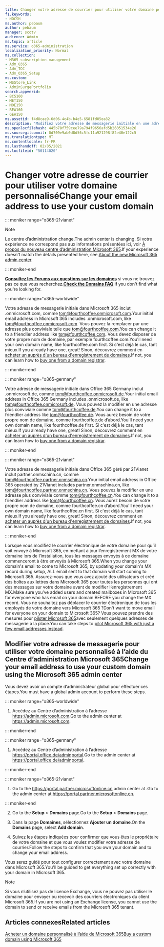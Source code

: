 ```yaml
---
title: Changer votre adresse de courrier pour utiliser votre domaine personnalisé
f1.keywords:
- NOCSH
ms.author: pebaum
author: pebaum
manager: scotv
audience: Admin
ms.topic: article
ms.service: o365-administration
localization_priority: Normal
ms.collection:
- M365-subscription-management
- Adm_O365
- Adm_TOC
- Adm_O365_Setup
ms.custom:
- MSStore_Link
- AdminSurgePortfolio
search.appverid:
- BCS160
- MET150
- MOE150
- BEA160
- GEA150
ms.assetid: f4d8cae9-6d06-4c4b-b4e5-6581fd05ea82
description: 'Modifiez votre adresse de messagerie initiale en une adresse de messagerie conviviale comme tom@fourthcoffee.com. Pour ce faire, vous devez acheter un nom de domaine et l’ajouter à Microsoft 365. '
ms.openlocfilehash: 445b78f759cee79a794f9656afd5b26051534e26
ms.sourcegitcommit: 0d709e9ab0d8d56c5fc11a921298f82e40e122c5
ms.translationtype: MT
ms.contentlocale: fr-FR
ms.lasthandoff: 02/05/2021
ms.locfileid: "50114020"
---
```

# <a name="change-your-email-address-to-use-your-custom-domain"></a><span data-ttu-id="8c5a3-104">Changer votre adresse de courrier pour utiliser votre domaine personnalisé</span><span class="sxs-lookup"><span data-stu-id="8c5a3-104">Change your email address to use your custom domain</span></span>

::: moniker range="o365-21vianet"

> [!NOTE]
> <span data-ttu-id="8c5a3-105">Le centre d’administration change.</span><span class="sxs-lookup"><span data-stu-id="8c5a3-105">The admin center is changing.</span></span> <span data-ttu-id="8c5a3-106">Si votre expérience ne correspond pas aux informations présentées ici, voir [À propos du nouveau centre d’administration Microsoft 365](https://docs.microsoft.com/microsoft-365/admin/microsoft-365-admin-center-preview?view=o365-21vianet&preserve-view=true).</span><span class="sxs-lookup"><span data-stu-id="8c5a3-106">If your experience doesn't match the details presented here, see [About the new Microsoft 365 admin center](https://docs.microsoft.com/microsoft-365/admin/microsoft-365-admin-center-preview?view=o365-21vianet&preserve-view=true).</span></span>

::: moniker-end

 <span data-ttu-id="8c5a3-107">**[Consultez les Forums aux questions sur les domaines](../setup/domains-faq.yml)** si vous ne trouvez pas ce que vous recherchez.</span><span class="sxs-lookup"><span data-stu-id="8c5a3-107">**[Check the Domains FAQ](../setup/domains-faq.yml)** if you don't find what you're looking for.</span></span> 
  
::: moniker range="o365-worldwide"

<span data-ttu-id="8c5a3-108">Votre adresse de messagerie initiale dans Microsoft 365 inclut .onmicrosoft.com, comme tom@fourthcoffee.onmicrosoft.com.</span><span class="sxs-lookup"><span data-stu-id="8c5a3-108">Your initial email address in Microsoft 365 includes .onmicrosoft.com, like tom@fourthcoffee.onmicrosoft.com.</span></span> <span data-ttu-id="8c5a3-109">Vous pouvez la remplacer par une adresse plus conviviale telle que tom@fourthcoffee.com.</span><span class="sxs-lookup"><span data-stu-id="8c5a3-109">You can change it to a friendlier address like tom@fourthcoffee.com.</span></span> <span data-ttu-id="8c5a3-110">Vous devez disposer de votre propre nom de domaine, par exemple fourthcoffee.com.</span><span class="sxs-lookup"><span data-stu-id="8c5a3-110">You'll need your own domain name, like fourthcoffee.com first.</span></span> <span data-ttu-id="8c5a3-111">Si c'est déjà le cas, tant mieux.</span><span class="sxs-lookup"><span data-stu-id="8c5a3-111">If you already have one, great!</span></span> <span data-ttu-id="8c5a3-112">Sinon, découvrez comment en [acheter un auprès d'un bureau d'enregistrement de domaines](../get-help-with-domains/buy-a-domain-name.md).</span><span class="sxs-lookup"><span data-stu-id="8c5a3-112">If not, you can learn how to [buy one from a domain registrar](../get-help-with-domains/buy-a-domain-name.md).</span></span>

::: moniker-end

::: moniker range="o365-germany"

<span data-ttu-id="8c5a3-113">Votre adresse de messagerie initiale dans Office 365 Germany inclut .onmicrosoft.de, comme tom@fourthcoffee.onmicrosoft.de.</span><span class="sxs-lookup"><span data-stu-id="8c5a3-113">Your initial email address in Office 365 Germany includes .onmicrosoft.de, like tom@fourthcoffee.onmicrosoft.de.</span></span> <span data-ttu-id="8c5a3-114">Vous pouvez la modifier en une adresse plus conviviale comme tom@fourthcoffee.de.</span><span class="sxs-lookup"><span data-stu-id="8c5a3-114">You can change it to a friendlier address like tom@fourthcoffee.de.</span></span> <span data-ttu-id="8c5a3-115">Vous aurez besoin de votre propre nom de domaine, comme fourthcoffee.de d’abord.</span><span class="sxs-lookup"><span data-stu-id="8c5a3-115">You'll need your own domain name, like fourthcoffee.de first.</span></span> <span data-ttu-id="8c5a3-116">Si c'est déjà le cas, tant mieux.</span><span class="sxs-lookup"><span data-stu-id="8c5a3-116">If you already have one, great!</span></span> <span data-ttu-id="8c5a3-117">Sinon, découvrez comment en [acheter un auprès d'un bureau d'enregistrement de domaines](../get-help-with-domains/buy-a-domain-name.md).</span><span class="sxs-lookup"><span data-stu-id="8c5a3-117">If not, you can learn how to [buy one from a domain registrar](../get-help-with-domains/buy-a-domain-name.md).</span></span>

::: moniker-end

::: moniker range="o365-21vianet"

<span data-ttu-id="8c5a3-118">Votre adresse de messagerie initiale dans Office 365 géré par 21Vianet inclut partner.onmschina.cn, comme tom@fourthcoffee.partner.onmschina.cn.</span><span class="sxs-lookup"><span data-stu-id="8c5a3-118">Your initial email address in Office 365 operated by 21Vianet includes partner.onmschina.cn, like tom@fourthcoffee.partner.onmschina.cn.</span></span> <span data-ttu-id="8c5a3-119">Vous pouvez la modifier en une adresse plus conviviale comme tom@fourthcoffee.cn.</span><span class="sxs-lookup"><span data-stu-id="8c5a3-119">You can change it to a friendlier address like tom@fourthcoffee.cn.</span></span> <span data-ttu-id="8c5a3-120">Vous aurez besoin de votre propre nom de domaine, comme fourthcoffee.cn d’abord.</span><span class="sxs-lookup"><span data-stu-id="8c5a3-120">You'll need your own domain name, like fourthcoffee.cn first.</span></span> <span data-ttu-id="8c5a3-121">Si c'est déjà le cas, tant mieux.</span><span class="sxs-lookup"><span data-stu-id="8c5a3-121">If you already have one, great!</span></span> <span data-ttu-id="8c5a3-122">Sinon, découvrez comment en [acheter un auprès d'un bureau d'enregistrement de domaines](../get-help-with-domains/buy-a-domain-name.md).</span><span class="sxs-lookup"><span data-stu-id="8c5a3-122">If not, you can learn how to [buy one from a domain registrar](../get-help-with-domains/buy-a-domain-name.md).</span></span>

::: moniker-end

<span data-ttu-id="8c5a3-123">Lorsque vous modifiez le courrier électronique de votre domaine pour qu’il soit envoyé à Microsoft 365, en mettant à jour l’enregistrement MX de votre domaine lors de l’installation, tous les messages envoyés à ce domaine commenceront à être envoyés à Microsoft 365.</span><span class="sxs-lookup"><span data-stu-id="8c5a3-123">When you change your domain's email to come to Microsoft 365, by updating your domain's MX record during setup, ALL email sent to that domain will start coming to Microsoft 365.</span></span> <span data-ttu-id="8c5a3-124">Assurez-vous que vous avez ajouté des utilisateurs et créé des boîtes aux lettres dans Microsoft 365 pour toutes les personnes qui ont des messages sur votre domaine avant de modifier l’enregistrement MX.</span><span class="sxs-lookup"><span data-stu-id="8c5a3-124">Make sure you've added users and created mailboxes in Microsoft 365 for everyone who has email on your domain BEFORE you change the MX record.</span></span> <span data-ttu-id="8c5a3-125">Vous ne souhaitez pas déplacer le courrier électronique de tous les employés de votre domaine vers Microsoft 365 ?</span><span class="sxs-lookup"><span data-stu-id="8c5a3-125">Don't want to move email for everyone on your domain to Microsoft 365?</span></span> <span data-ttu-id="8c5a3-126">Vous pouvez prendre des mesures pour [piloter Microsoft 365](https://docs.microsoft.com/microsoft-365/admin/misc/pilot-microsoft-365-from-my-custom-domain?view=o365-worldwide)avec seulement quelques adresses de messagerie à la place.</span><span class="sxs-lookup"><span data-stu-id="8c5a3-126">You can take steps to [pilot Microsoft 365 with just a few email addresses instead](https://docs.microsoft.com/microsoft-365/admin/misc/pilot-microsoft-365-from-my-custom-domain?view=o365-worldwide).</span></span>
  
## <a name="change-your-email-address-to-use-your-custom-domain-using-the-microsoft-365-admin-center"></a><span data-ttu-id="8c5a3-127">Modifier votre adresse de messagerie pour utiliser votre domaine personnalisé à l’aide du Centre d’administration Microsoft 365</span><span class="sxs-lookup"><span data-stu-id="8c5a3-127">Change your email address to use your custom domain using the Microsoft 365 admin center</span></span>

<span data-ttu-id="8c5a3-128">Vous devez avoir un compte d’administrateur global pour effectuer ces étapes.</span><span class="sxs-lookup"><span data-stu-id="8c5a3-128">You must have a global admin account to perform these steps.</span></span> 

::: moniker range="o365-worldwide"

1. <span data-ttu-id="8c5a3-129">Accédez au Centre d’administration à l’adresse <a href="https://go.microsoft.com/fwlink/p/?linkid=2024339" target="_blank">https://admin.microsoft.com</a>.</span><span class="sxs-lookup"><span data-stu-id="8c5a3-129">Go to the admin center at <a href="https://go.microsoft.com/fwlink/p/?linkid=2024339" target="_blank">https://admin.microsoft.com</a>.</span></span> 

::: moniker-end
   
::: moniker range="o365-germany"
    
1. <span data-ttu-id="8c5a3-130">Accédez au Centre d’administration à l’adresse <a href="https://go.microsoft.com/fwlink/p/?linkid=848041" target="_blank">https://portal.office.de/adminportal</a>.</span><span class="sxs-lookup"><span data-stu-id="8c5a3-130">Go to the admin center at <a href="https://go.microsoft.com/fwlink/p/?linkid=848041" target="_blank">https://portal.office.de/adminportal</a>.</span></span> 
    
::: moniker-end

::: moniker range="o365-21vianet"

1. <span data-ttu-id="8c5a3-131">Go to the <a href="https://go.microsoft.com/fwlink/p/?linkid=850627" target="_blank"> https://portal.partner.microsoftonline.cn </a>admin center at .</span><span class="sxs-lookup"><span data-stu-id="8c5a3-131">Go to the admin center at <a href="https://go.microsoft.com/fwlink/p/?linkid=850627" target="_blank"> https://portal.partner.microsoftonline.cn</a>.</span></span> 

::: moniker-end 

2. <span data-ttu-id="8c5a3-132">Go to the **Setup**  >  **Domains** page.</span><span class="sxs-lookup"><span data-stu-id="8c5a3-132">Go to the **Setup** > **Domains** page.</span></span> 

3. <span data-ttu-id="8c5a3-133">Dans la page **Domaines**, sélectionnez **Ajouter un domaine**.</span><span class="sxs-lookup"><span data-stu-id="8c5a3-133">On the **Domains** page, select **Add domain**.</span></span>
    
4. <span data-ttu-id="8c5a3-134">Suivez les étapes indiquées pour confirmer que vous êtes le propriétaire de votre domaine et que vous voulez modifier votre adresse de courrier.</span><span class="sxs-lookup"><span data-stu-id="8c5a3-134">Follow the steps to confirm that you own your domain and to change your email address.</span></span>
    
<span data-ttu-id="8c5a3-135">Vous serez guidé pour tout configurer correctement avec votre domaine dans Microsoft 365.</span><span class="sxs-lookup"><span data-stu-id="8c5a3-135">You'll be guided to get everything set up correctly with your domain in Microsoft 365.</span></span>

> [!NOTE]
> <span data-ttu-id="8c5a3-136">Si vous n’utilisez pas de licence Exchange, vous ne pouvez pas utiliser le domaine pour envoyer ou recevoir des courriers électroniques du client Microsoft 365.</span><span class="sxs-lookup"><span data-stu-id="8c5a3-136">If you are not using an Exchange license, you cannot use the domain to send or receive emails from the Microsoft 365 tenant.</span></span>
  
## <a name="related-articles"></a><span data-ttu-id="8c5a3-137">Articles connexes</span><span class="sxs-lookup"><span data-stu-id="8c5a3-137">Related articles</span></span>

[<span data-ttu-id="8c5a3-138">Acheter un domaine personnalisé à l’aide de Microsoft 365</span><span class="sxs-lookup"><span data-stu-id="8c5a3-138">Buy a custom domain using Microsoft 365</span></span>](../get-help-with-domains/buy-a-domain-name.md)
 

